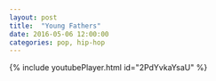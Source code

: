 ```yaml
---
layout: post
title:  "Young Fathers"
date: 2016-05-06 12:00:00
categories: pop, hip-hop
---
```

{% include youtubePlayer.html id="2PdYvkaYsaU" %}
